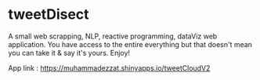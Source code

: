 # tweetDisect
A small web scrapping, NLP, reactive programming, dataViz web application. You have access to the entire everything but that doesn't mean you can take it &amp; say it's yours. Enjoy!

App link : https://muhammadezzat.shinyapps.io/tweetCloudV2
